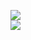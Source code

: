 [![](https://img.shields.io/badge/Made%20With-Github%20Spray-lightgrey.svg?style=for-the-badge&logo=github)](https://github.com/Annihil/github-spray#31202)  
[![](https://i.imgur.com/2DrTn0Z.gif)](https://github.com/Annihil/github-spray)